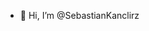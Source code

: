 - 👋 Hi, I’m @SebastianKanclirz
<!---
SebastianKanclirz/SebastianKanclirz is a ✨ special ✨ repository because its `README.md` (this file) appears on your GitHub profile.
You can click the Preview link to take a look at your changes.
--->
